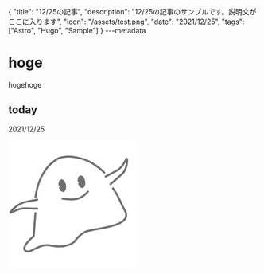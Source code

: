{
  "title": "12/25の記事",
  "description": "12/25の記事のサンプルです。説明文がここに入ります",
  "icon": "/assets/test.png",
  "date": "2021/12/25",
  "tags": ["Astro", "Hugo", "Sample"]
}
---metadata

# hoge
hogehoge

## today
2021/12/25

![img](/assets/test.png)